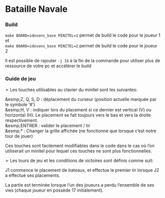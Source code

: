 Bataille Navale
============
### Build

`make BOARD=idosens_base MINITEL=1` permet de build le code pour le joueur 1 et  
`make BOARD=idosens_base MINITEL=2` permet de build le code pour le joueur 2

Il est possible de rajouter `-j 16` à la fin de la commande pour utiliser plus de ressource de votre pc et accélérer le build

### Guide de jeu

➢ Les touches utilisables au clavier du minitel sont les suivantes: 

&esmp;Z, Q, S, D : déplacement du curseur (position actuelle marquée par le symbole ‘#’)  
&esmp;H, V : indiquer lors du placement si ce dernier est vertical (V) ou horizontal (H). Le placement se fait toujours vers le bas et vers la droite respectivement.  
&esmp;ENTRER : valider le placement / tir  
&esmp;* : Changer la grille affichée (ne fonctionne que lorsque c’est notre tour de jouer)

Ces touches sont facilement modifiables dans le code dans le cas où l’on utiliserait un minitel pour lequel ces touches ne sont plus fonctionnelles.

➢ Les tours de jeu et les conditions de victoires sont définis comme suit:

J1 commence le placement de bateaux, et effectue le premier tir lorsque J2 a effectué ses placements.

La partie est terminée lorsque l’un des joueurs a perdu l’ensemble de ses vies (chaque joueur en possède 17 initialement).

